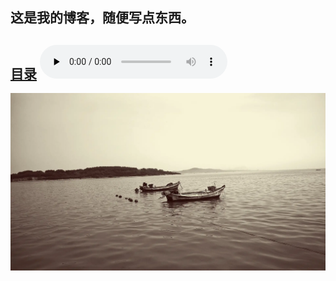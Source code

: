 <!-- 这是主页文件 -->
## 这是我的博客，随便写点东西。
  
## [目录](catalogue.md) <audio id="audio" controls="controls" preload="none" autoplay="autoplay"> <source id="mp3" src="http://m10.music.126.net/20190424150615/f4229a2bc332f6a51b5d9e4b91e53d82/ymusic/1738/6f71/1c6e/88bdb9656244a427597b07b29722c14d.mp3" ></audio>
![](images/Sea.webp)